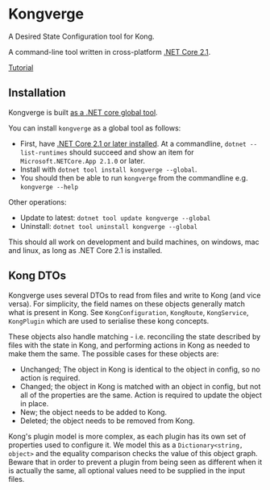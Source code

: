 # Kongverge

A Desired State Configuration tool for Kong.

A command-line tool written in cross-platform [.NET Core 2.1](http://dot.net).

[Tutorial](Tutorial.md)

## Installation

Kongverge is built [as a .NET core global tool](https://docs.microsoft.com/en-us/dotnet/core/tools/global-tools).

You can install `kongverge` as a global tool as follows:

* First, have [.NET Core 2.1 or later installed](https://www.microsoft.com/net/download). At a commandline, `dotnet --list-runtimes` should succeed and show an item for `Microsoft.NETCore.App 2.1.0` or later.
* Install with `dotnet tool install kongverge --global`.
* You should then be able to run `kongverge` from the commandline e.g. `kongverge --help`

Other operations:

* Update to latest: `dotnet tool update kongverge --global`
* Uninstall: `dotnet tool uninstall kongverge --global`

This should all work on development and build machines, on windows, mac and linux, as long as .NET Core 2.1 is installed.

## Kong DTOs

Kongverge uses several DTOs to read from files and write to Kong (and vice versa). For simplicity, the field names on these objects generally match what is present in Kong. See `KongConfiguration`, `KongRoute`, `KongService`, `KongPlugin` which are used to serialise these kong concepts.

These objects also handle matching - i.e. reconciling the state described by files with the state in Kong, and performing actions in Kong as needed to make them the same. The possible cases for these objects are:

* Unchanged; The object in Kong is identical to the object in config, so no action is required.
* Changed; the object in Kong is matched with an object in config, but not all of the properties are the same. Action is required to update the object in place.
* New; the object needs to be added to Kong.
* Deleted; the object needs to be removed from Kong.

Kong's plugin model is more complex, as each plugin has its own set of properties used to configure it. We model this as a `Dictionary<string, object>` and the equality comparison checks the value of this object graph.
Beware that in order to prevent a plugin from being seen as different when it is actually the same, all optional values need to be supplied in the input files.
